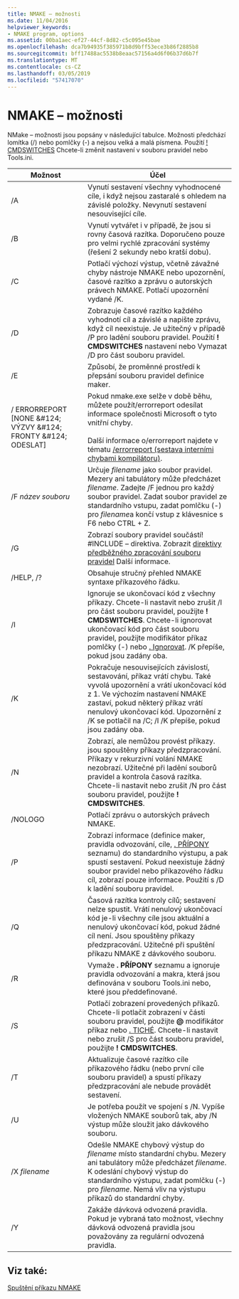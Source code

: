 ```yaml
---
title: NMAKE – možnosti
ms.date: 11/04/2016
helpviewer_keywords:
- NMAKE program, options
ms.assetid: 00ba1aec-ef27-44cf-8d82-c5c095e45bae
ms.openlocfilehash: dca7b94935f385971b8d9bff53ece3b86f2885b8
ms.sourcegitcommit: bff17488ac5538b8eaac57156a4d6f06b37d6b7f
ms.translationtype: MT
ms.contentlocale: cs-CZ
ms.lasthandoff: 03/05/2019
ms.locfileid: "57417070"
---
```

# <a name="nmake-options"></a>NMAKE – možnosti

NMake – možnosti jsou popsány v následující tabulce. Možnosti předchází lomítka (/) nebo pomlčky (-) a nejsou velká a malá písmena. Použití [! CMDSWITCHES](../build/makefile-preprocessing-directives.md) Chcete-li změnit nastavení v souboru pravidel nebo Tools.ini.

|Možnost|Účel|
|------------|-------------|
|/A|Vynutí sestavení všechny vyhodnocené cíle, i když nejsou zastaralé s ohledem na závislé položky. Nevynutí sestavení nesouvisející cíle.|
|/B|Vynutí vytvářet i v případě, že jsou si rovny časová razítka. Doporučeno pouze pro velmi rychlé zpracování systémy (řešení 2 sekundy nebo kratší dobu).|
|/C|Potlačí výchozí výstup, včetně závažné chyby nástroje NMAKE nebo upozornění, časové razítko a zprávu o autorských právech NMAKE. Potlačí upozornění vydané /K.|
|/D|Zobrazuje časové razítko každého vyhodnotí cíl a závislé a napište zprávu, když cíl neexistuje. Je užitečný v případě /P pro ladění souboru pravidel. Použití **! CMDSWITCHES** nastavení nebo Vymazat /D pro část souboru pravidel.|
|/E|Způsobí, že proměnné prostředí k přepsání souboru pravidel definice maker.|
|/ ERRORREPORT [NONE &AMP;#124; VÝZVY &AMP;#124; FRONTY &AMP;#124; ODESLAT]|Pokud nmake.exe selže v době běhu, můžete použít/errorreport odesílat informace společnosti Microsoft o tyto vnitřní chyby.<br /><br /> Další informace o/errorreport najdete v tématu [/errorreport (sestava interními chybami kompilátoru)](../build/reference/errorreport-report-internal-compiler-errors.md).|
|/F *název souboru*|Určuje *filename* jako soubor pravidel. Mezery ani tabulátory může předcházet *filename*. Zadejte /F jednou pro každý soubor pravidel. Zadat soubor pravidel ze standardního vstupu, zadat pomlčku (-) pro *filename*a končí vstup z klávesnice s F6 nebo CTRL + Z.|
|/G|Zobrazí soubory pravidel součástí! #INCLUDE – direktiva.  Zobrazit [direktivy předběžného zpracování souboru pravidel](../build/makefile-preprocessing-directives.md) Další informace.|
|/HELP, /?|Obsahuje stručný přehled NMAKE syntaxe příkazového řádku.|
|/I|Ignoruje se ukončovací kód z všechny příkazy. Chcete-li nastavit nebo zrušit /I pro část souboru pravidel, použijte **! CMDSWITCHES**. Chcete-li ignorovat ukončovací kód pro část souboru pravidel, použijte modifikátor příkaz pomlčky (-) nebo [. Ignorovat](../build/dot-directives.md). /K přepíše, pokud jsou zadány oba.|
|/K|Pokračuje nesouvisejících závislostí, sestavování, příkaz vrátí chybu. Také vyvolá upozornění a vrátí ukončovací kód z 1. Ve výchozím nastavení NMAKE zastaví, pokud některý příkaz vrátí nenulový ukončovací kód. Upozornění z /K se potlačil na /C; /I /K přepíše, pokud jsou zadány oba.|
|/N|Zobrazí, ale nemůžou provést příkazy. jsou spouštěny příkazy předzpracování. Příkazy v rekurzivní volání NMAKE nezobrazí. Užitečné při ladění souborů pravidel a kontrola časová razítka. Chcete-li nastavit nebo zrušit /N pro část souboru pravidel, použijte **! CMDSWITCHES**.|
|/NOLOGO|Potlačí zprávu o autorských právech NMAKE.|
|/P|Zobrazí informace (definice maker, pravidla odvozování, cíle, [. PŘÍPONY](../build/dot-directives.md) seznamu) do standardního výstupu, a pak spustí sestavení. Pokud neexistuje žádný soubor pravidel nebo příkazového řádku cíl, zobrazí pouze informace. Použití s /D k ladění souboru pravidel.|
|/Q|Časová razítka kontroly cílů; sestavení nelze spustit. Vrátí nenulový ukončovací kód je-li všechny cíle jsou aktuální a nenulový ukončovací kód, pokud žádné cíl není. Jsou spouštěny příkazy předzpracování. Užitečné při spuštění příkazu NMAKE z dávkového souboru.|
|/R|Vymaže **. PŘÍPONY** seznamu a ignoruje pravidla odvozování a makra, která jsou definována v souboru Tools.ini nebo, které jsou předdefinované.|
|/S|Potlačí zobrazení provedených příkazů. Chcete-li potlačit zobrazení v části souboru pravidel, použijte **\@** modifikátor příkaz nebo [. TICHÉ](../build/dot-directives.md). Chcete-li nastavit nebo zrušit /S pro část souboru pravidel, použijte **! CMDSWITCHES**.|
|/T|Aktualizuje časové razítko cíle příkazového řádku (nebo první cíle souboru pravidel) a spustí příkazy předzpracování ale nebude provádět sestavení.|
|/U|Je potřeba použít ve spojení s /N. Vypíše vložených NMAKE souborů tak, aby /N výstup může sloužit jako dávkového souboru.|
|/X *filename*|Odešle NMAKE chybový výstup do *filename* místo standardní chybu. Mezery ani tabulátory může předcházet *filename*. K odeslání chybový výstup do standardního výstupu, zadat pomlčku (-) pro *filename*. Nemá vliv na výstupu příkazů do standardní chyby.|
|/Y|Zakáže dávková odvozená pravidla. Pokud je vybraná tato možnost, všechny dávková odvozená pravidla jsou považovány za regulární odvozená pravidla.|

## <a name="see-also"></a>Viz také:

[Spuštění příkazu NMAKE](../build/running-nmake.md)
